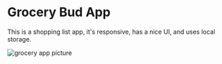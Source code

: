 # Grocery Bud App

This is a shopping list app, it's responsive, has a nice UI, and uses local storage.

![grocery app picture](https://picsum.photos/300)
